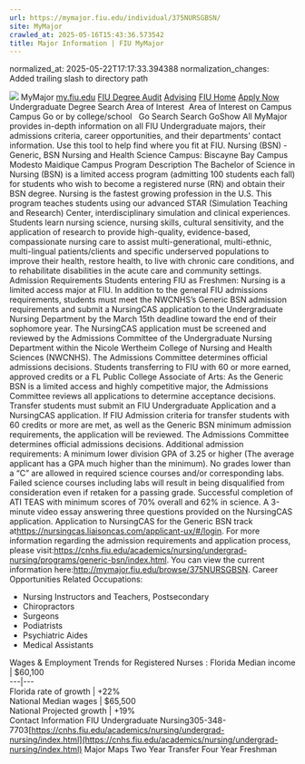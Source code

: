 ```yaml
---
url: https://mymajor.fiu.edu/individual/375NURSGBSN/
site: MyMajor
crawled_at: 2025-05-16T15:43:36.573542
title: Major Information | FIU MyMajor
---
```

normalized_at: 2025-05-22T17:17:33.394388
normalization_changes: Added trailing slash to directory path

![](https://mymajor.fiu.edu/assets/logo-T4VPR2BI.png)
MyMajor
[my.fiu.edu](https://my.fiu.edu/)
[FIU Degree Audit](https://dasa.fiu.edu/all-departments/advising/panther-success-hub/panther-degree-audit/)
[Advising](https://advising.fiu.edu)
[FIU Home](https://www.fiu.edu/)
[Apply Now](https://admissions.fiu.edu/)
Undergraduate Degree Search
Area of Interest
​
Area of Interest
on
Campus
​
Campus
Go
or by college/school
​
​
Go
Search
Search
GoShow All
MyMajor provides in-depth information on all FIU Undergraduate majors, their admissions criteria, career opportunities, and their departments' contact information. Use this tool to help find where you fit at FIU.
Nursing (BSN) - Generic,
BSN
Nursing and Health Science
Campus:
Biscayne Bay Campus
Modesto Maidique Campus
Program Description
The Bachelor of Science in Nursing (BSN) is a limited access program (admitting 100 students each fall) for students who wish to become a registered nurse (RN) and obtain their BSN degree. Nursing is the fastest growing profession in the U.S. This program teaches students using our advanced STAR (Simulation Teaching and Research) Center, interdisciplinary simulation and clinical experiences. Students learn nursing science, nursing skills, cultural sensitivity, and the application of research to provide high-quality, evidence-based, compassionate nursing care to assist multi-generational, multi-ethnic, multi-lingual patients/clients and specific underserved populations to improve their health, restore health, to live with chronic care conditions, and to rehabilitate disabilities in the acute care and community settings.
Admission Requirements
Students entering FIU as Freshmen:
Nursing is a limited access major at FIU. In addition to the general FIU admissions requirements, students must meet the NWCNHS’s Generic BSN admission requirements and submit a NursingCAS application to the Undergraduate Nursing Department by the March 15th deadline toward the end of their sophomore year. The NursingCAS application must be screened and reviewed by the Admissions Committee of the Undergraduate Nursing Department within the Nicole Wertheim College of Nursing and Health Sciences (NWCNHS). The Admissions Committee determines official admissions decisions.
Students transferring to FIU with 60 or more earned, approved credits or a FL Public College Associate of Arts:
As the Generic BSN is a limited access and highly competitive major, the Admissions Committee reviews all applications to determine acceptance decisions. Transfer students must submit an FIU Undergraduate Application and a NursingCAS application. If FIU Admission criteria for transfer students with 60 credits or more are met, as well as the Generic BSN minimum admission requirements, the application will be reviewed. The Admissions Committee determines official admissions decisions.
Additional admission requirements:
A minimum lower division GPA of 3.25 or higher (The average applicant has a GPA much higher than the minimum). No grades lower than a “C” are allowed in required science courses and/or corresponding labs. Failed science courses including labs will result in being disqualified from consideration even if retaken for a passing grade. Successful completion of ATI TEAS with minimum scores of 70% overall and 62% in science. A 3-minute video essay answering three questions provided on the NursingCAS application. Application to NursingCAS for the Generic BSN track at<https://nursingcas.liaisoncas.com/applicant-ux/#/login>.
For more information regarding the admission requirements and application process, please visit:<https://cnhs.fiu.edu/academics/nursing/undergrad-nursing/programs/generic-bsn/index.html>.
You can view the current information here:<http://mymajor.fiu.edu/browse/375NURSGBSN>.
Career Opportunities
Related Occupations:
  * Nursing Instructors and Teachers, Postsecondary
  * Chiropractors
  * Surgeons
  * Podiatrists
  * Psychiatric Aides
  * Medical Assistants


Wages & Employment Trends for Registered Nurses :
Florida Median income | $60,100  
---|---  
Florida rate of growth | +22%  
National Median wages | $65,500  
National Projected growth | +19%  
Contact Information
FIU Undergraduate Nursing305-348-7703[https://cnhs.fiu.edu/academics/nursing/undergrad-nursing/index.html](https://cnhs.fiu.edu/academics/nursing/undergrad-nursing/index.html)
Major Maps
Two Year Transfer
Four Year Freshman
